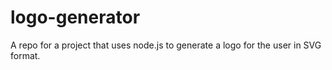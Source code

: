 # logo-generator
A repo for a project that uses node.js to generate a logo for the user in SVG format.
